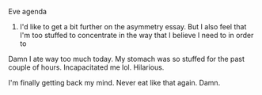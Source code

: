 Eve agenda

1. I'd like to get a bit further on the asymmetry essay. But I also feel that I'm too stuffed to concentrate in the way that I believe I need to in order to 

Damn I ate way too much today. My stomach was so stuffed for the past couple of hours. Incapacitated me lol. Hilarious.

I'm finally getting back my mind. Never eat like that again. Damn.